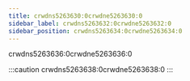 ```yaml
---
title: crwdns5263630:0crwdne5263630:0
sidebar_label: crwdns5263632:0crwdne5263632:0
sidebar_position: crwdns5263634:0crwdne5263634:0
---
```


crwdns5263636:0crwdne5263636:0

:::caution
crwdns5263638:0crwdne5263638:0
:::
